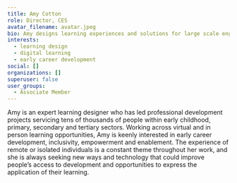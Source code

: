 ```yaml
---
title: Amy Cotton
role: Director, CES
avatar_filename: avatar.jpeg
bio: Amy designs learning experiences and solutions for large scale engagement
interests:
  - learning design
  - digital learning
  - early career development
social: []
organizations: []
superuser: false
user_groups:
  - Associate Member
---
```

Amy is an expert learning designer who has led professional development projects servicing tens of thousands of people within early childhood, primary, secondary and tertiary sectors. Working across virtual and in person learning opportunities, Amy is keenly interested in early career development, inclusivity, empowerment and enablement. The experience of remote or isolated individuals is a constant theme throughout her work, and she is always seeking new ways and technology that could improve people’s access to development and opportunities to express the application of their learning.
